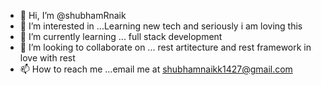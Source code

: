 - 👋 Hi, I’m @shubhamRnaik
- 👀 I’m interested in ...Learning new tech and seriously i am loving this 
- 🌱 I’m currently learning ... full stack development
- 💞️ I’m looking to collaborate on ... rest artitecture and rest framework in love with rest 
- 📫 How to reach me ...email me at shubhamnaikk1427@gmail.com

<!---
shubhamRnaik/shubhamRnaik is a ✨ special ✨ repository because its `README.md` (this file) appears on your GitHub profile.
You can click the Preview link to take a look at your changes.
--->
